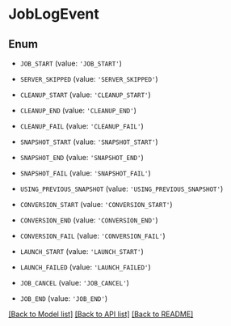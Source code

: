 # JobLogEvent


## Enum

* `JOB_START` (value: `'JOB_START'`)

* `SERVER_SKIPPED` (value: `'SERVER_SKIPPED'`)

* `CLEANUP_START` (value: `'CLEANUP_START'`)

* `CLEANUP_END` (value: `'CLEANUP_END'`)

* `CLEANUP_FAIL` (value: `'CLEANUP_FAIL'`)

* `SNAPSHOT_START` (value: `'SNAPSHOT_START'`)

* `SNAPSHOT_END` (value: `'SNAPSHOT_END'`)

* `SNAPSHOT_FAIL` (value: `'SNAPSHOT_FAIL'`)

* `USING_PREVIOUS_SNAPSHOT` (value: `'USING_PREVIOUS_SNAPSHOT'`)

* `CONVERSION_START` (value: `'CONVERSION_START'`)

* `CONVERSION_END` (value: `'CONVERSION_END'`)

* `CONVERSION_FAIL` (value: `'CONVERSION_FAIL'`)

* `LAUNCH_START` (value: `'LAUNCH_START'`)

* `LAUNCH_FAILED` (value: `'LAUNCH_FAILED'`)

* `JOB_CANCEL` (value: `'JOB_CANCEL'`)

* `JOB_END` (value: `'JOB_END'`)

[[Back to Model list]](../README.md#documentation-for-models) [[Back to API list]](../README.md#documentation-for-api-endpoints) [[Back to README]](../README.md)


